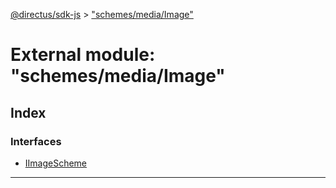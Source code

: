 [@directus/sdk-js](../README.md) > ["schemes/media/Image"](../modules/_schemes_media_image_.md)

# External module: "schemes/media/Image"

## Index

### Interfaces

* [IImageScheme](../interfaces/_schemes_media_image_.iimagescheme.md)

---

